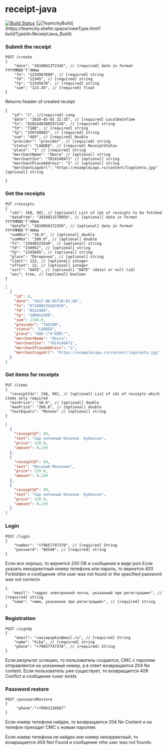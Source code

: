 # receipt-java

[![Build Status](https://travis-ci.com/receipt-project/receipt-java.svg?branch=master)](https://travis-ci.com/receipt-project/receipt-java)
[![TeamcityBuild](https://teamcity.shefer.space/app/rest/builds/strob:(buildType:(project:(id:ReceiptJava)))/statusIcon.svg)](https://teamcity.shefer.space/viewType.html?buildTypeId=ReceiptJava_Build)

### Submit the receipt
```
POST /create
{
    "date": "20190813T2345", // [required] date in format YYYYMMDD'T'HHmm
    "fn": "1234567890", // [required] string 
    "fd": "12345", // [required] string 
    "fp": "12345678", // [required] string 
    "sum": "123.45", // [required] float 
}
```
Returns header of created receipt
```
{
   "id": "1", //[required] Long
   "date": "2020-05-01 22:35", // [required] LocalDateTime
   "fn": "9282440300557138", // [required] string
   "fd": "7100", // [required] string
   "fp": "159748002", // [required] string
   "sum": "403", // [required] Double
   "provider": "provider", // [required] string
   "status": "LOADED", // [required] ReceiptStatus
   "place": "1" // [required] string
   "merchantName": "Лента" // [optional] string
   "merchantInn": "7814148471" // [optional] string
   "merchantPlaceAddress": "1" // [optional] string
   "merchantLogoUrl": "https://exampleLogo.ru/content/logolenta.jpg" [optional] string 

}
```

### Get the receipts
```
PUT /receipts
{
  "ids": [68, 99], // [optional] List of ids of receipts to be fetched
  "dateFrom": "20190131T0059", // [optional] date in format YYYYMMDD'T'HHmm
  "dateTo": "20190501T2359", // [optional] date in format YYYYMMDD'T'HHmm
  "sumMin": "10.0", // [optional] double
  "sumMax": "200.0", // [optional] double
  "fn": "23948523549", // [optional] string
  "fd": "230952", // [optional] string
  "fp": "2345045", // [optional] string
  "place": "Пятерочка", // [optional] string
  "limit": 123, // [optional] integer
  "offset": 12, // [optional] integer
  "sort": "DATE", // [optional] "DATE" (date) or null (id)
  "asc": true, // [optional] boolean
}
```
```json
[
  {
    "id": 6,
    "date": "2017-06-05T18:01:08",
    "fn": "871000234283939",
    "fd": "8532489",
    "fp": "280852498",
    "sum": 1740.0,
    "provider": "TAXCOM",
    "status": "LOADED",
    "place": "ООО \"О'КЕЙ\"",
    "merchantName": "Лента",
    "merchantInn": "7814148471",
    "merchantPlaceAddress": "1",
    "merchantLogoUrl": "https://exampleLogo.ru/content/logolenta.jpg"
  }
]
```

### Get items for receipts
```
PUT /items
{
  "receiptIds": [68, 99], // [optional] List of ids of receipts which items only required
  "minPrice": "10.0", // [optional] double
  "maxPrice": "200.0", // [optional] double
  "textEquals": "Молоко" // [optional] string
}
```
```json
[
  {
    "receiptId": 68,
    "text": "Сыр копченый Косичка  Кубански",
    "price": 150.0,
    "amount": 0.159
  },
  {
    "receiptId": 68,
    "text": "Веселый Молочник",
    "price": 120.0,
    "amount": 0.159
  },
  {
    "receiptId": 99,
    "text": "Сыр копченый Косичка  Кубански",
    "price": 150.0,
    "amount": 0.159
  }
]
```
### Login
```
POST /login
{
    "number": "+79657747378", // [required] String
    "password": "86548", // [required] string 
}
```
Если все хорошо, то вернется 200 OK и сообщение в виде json
Если указать некорректный номер телефона или пароль, 
то вернется 403 Forbidden и сообщение «the user was not found or the specified password was not correct»
```
{
   "email": "<адрес электронной почты, указанный при регистрации>", // [required] string
   "name": "<имя, указанное при регистрации>", // [required] string
}
```
### Registration 
```
POST /signUp
{
    "email": "vasiapupkin@mail.ru", // [required] String
    "name": "Vika", // [required] string 
    "phone": "+79657747378", // [required] String
}
```
Если результат успешен, то пользователь создается, СМС с паролем отправляется на указанный номер, 
а в ответ возвращается 204 No content.
Если пользователь уже существует, то возвращается 409 Conflict и сообщение «user exists

### Password restore
```
POST /passwordRestore
{
     "phone":"+79991234567"
}
```
Если номер телефона найден, то возвращается 204 No Content и на телефон приходит СМС с новым паролем.

Если номер телефона не найден или номер некорректный, то возвращается 404 Not Found и сообщение «the user was not found».

